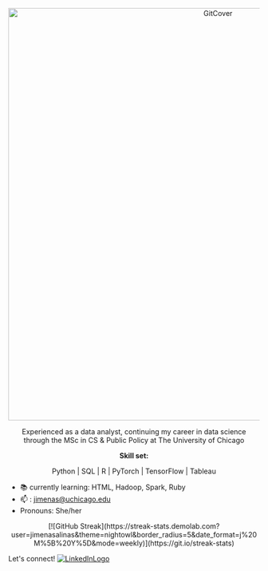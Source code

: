 <p align="center"><img width="825" alt="GitCover" src="https://user-images.githubusercontent.com/111835409/210674133-348f3935-dcd2-4b36-8e70-472ac4b4dcd8.png">


<p align="center">Experienced as a data analyst, continuing my career in data science through the MSc in CS & Public Policy at The University of Chicago</p>


**<p align="center">Skill set:</p>**

<p align="center">Python | SQL | R | PyTorch | TensorFlow | Tableau</p> 

- 📚 currently learning: HTML, Hadoop, Spark, Ruby
- 📫 : jimenas@uchicago.edu 
- Pronouns: She/her




<div align="center">
  [![GitHub Streak](https://streak-stats.demolab.com?user=jimenasalinas&theme=nightowl&border_radius=5&date_format=j%20M%5B%20Y%5D&mode=weekly)](https://git.io/streak-stats)
</div>



Let's connect!
[<img alt="LinkedInLogo" src="https://user-images.githubusercontent.com/111835409/210693542-64293748-3c31-420e-b386-d00647e86472.png"></p>](https://www.linkedin.com/in/salinasjimena/)
